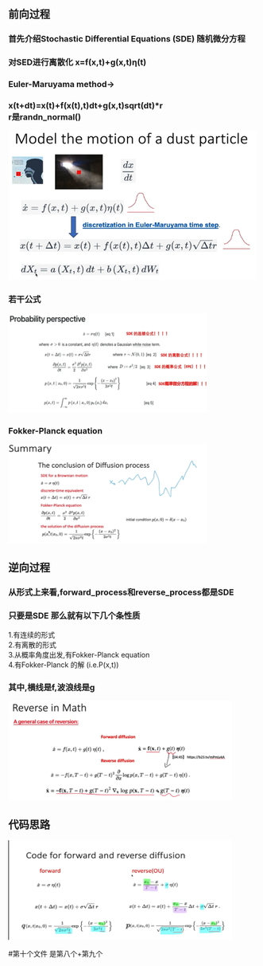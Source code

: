 ## 前向过程
### 首先介绍Stochastic Differential Equations (SDE) 随机微分方程
### 对SED进行离散化 x=f(x,t)+g(x,t)η(t)
### Euler-Maruyama method->
### x(t+dt)=x(t)+f(x(t),t)dt+g(x,t)sqrt(dt)*r  <br>r是randn_normal()
<img src="img.png" alt="img" width="500" height="300" />

### 若干公式
<img src="img_1.png" alt="img_1" width="400" height="200" />

### Fokker-Planck equation
<img src="img_2.png" alt="img_2" width="400" height="200" />

## 逆向过程
### 从形式上来看,forward_process和reverse_process都是SDE
### 只要是SDE 那么就有以下几个条性质
1.有连续的形式<br>
2.有离散的形式<br>
3.从概率角度出发,有Fokker-Planck equation<br>
4.有Fokker-Planck 的解 (i.e.P(x,t))<br>
### 其中,横线是f,波浪线是g
<img src="img_3.png" alt="img_3" width="450" height="200" />

## 代码思路
<img src="img_4.png" alt="img_4" width="450" height="200" />




#第十个文件 是第八个+第九个 